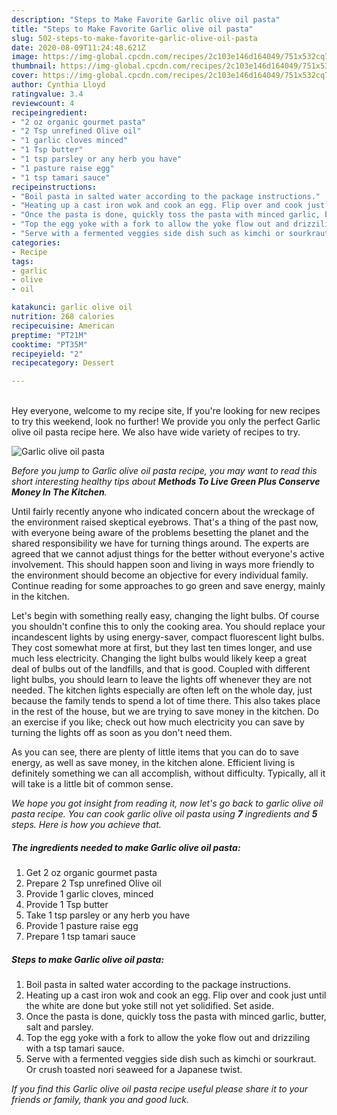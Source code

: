 ```yaml
---
description: "Steps to Make Favorite Garlic olive oil pasta"
title: "Steps to Make Favorite Garlic olive oil pasta"
slug: 502-steps-to-make-favorite-garlic-olive-oil-pasta
date: 2020-08-09T11:24:48.621Z
image: https://img-global.cpcdn.com/recipes/2c103e146d164049/751x532cq70/garlic-olive-oil-pasta-recipe-main-photo.jpg
thumbnail: https://img-global.cpcdn.com/recipes/2c103e146d164049/751x532cq70/garlic-olive-oil-pasta-recipe-main-photo.jpg
cover: https://img-global.cpcdn.com/recipes/2c103e146d164049/751x532cq70/garlic-olive-oil-pasta-recipe-main-photo.jpg
author: Cynthia Lloyd
ratingvalue: 3.4
reviewcount: 4
recipeingredient:
- "2 oz organic gourmet pasta"
- "2 Tsp unrefined Olive oil"
- "1 garlic cloves minced"
- "1 Tsp butter"
- "1 tsp parsley or any herb you have"
- "1 pasture raise egg"
- "1 tsp tamari sauce"
recipeinstructions:
- "Boil pasta in salted water according to the package instructions."
- "Heating up a cast iron wok and cook an egg. Flip over and cook just until the white are done but yoke still not yet solidified. Set aside."
- "Once the pasta is done, quickly toss the pasta with minced garlic, butter, salt and parsley."
- "Top the egg yoke with a fork to allow the yoke flow out and drizziling with a tsp tamari sauce."
- "Serve with a fermented veggies side dish such as kimchi or sourkraut. Or crush toasted nori seaweed for a Japanese twist."
categories:
- Recipe
tags:
- garlic
- olive
- oil

katakunci: garlic olive oil 
nutrition: 268 calories
recipecuisine: American
preptime: "PT21M"
cooktime: "PT35M"
recipeyield: "2"
recipecategory: Dessert

---
```

<br>
Hey everyone, welcome to my recipe site, If you're looking for new recipes to try this weekend, look no further! We provide you only the perfect Garlic olive oil pasta recipe here. We also have wide variety of recipes to try.
<br>


![Garlic olive oil pasta](https://img-global.cpcdn.com/recipes/2c103e146d164049/751x532cq70/garlic-olive-oil-pasta-recipe-main-photo.jpg)

<i>Before you jump to Garlic olive oil pasta recipe, you may want to read this short interesting healthy tips about 
<strong>Methods To Live Green Plus Conserve Money In The Kitchen</strong>.</i>
</br>

Until fairly recently anyone who indicated concern about the wreckage of the environment raised skeptical eyebrows. That's a thing of the past now, with everyone being aware of the problems besetting the planet and the shared responsibility we have for turning things around. The experts are agreed that we cannot adjust things for the better without everyone's active involvement. This should happen soon and living in ways more friendly to the environment should become an objective for every individual family. Continue reading for some approaches to go green and save energy, mainly in the kitchen.

Let's begin with something really easy, changing the light bulbs. Of course you shouldn't confine this to only the cooking area. You should replace your incandescent lights by using energy-saver, compact fluorescent light bulbs. They cost somewhat more at first, but they last ten times longer, and use much less electricity. Changing the light bulbs would likely keep a great deal of bulbs out of the landfills, and that is good. Coupled with different light bulbs, you should learn to leave the lights off whenever they are not needed. The kitchen lights especially are often left on the whole day, just because the family tends to spend a lot of time there. This also takes place in the rest of the house, but we are trying to save money in the kitchen. Do an exercise if you like; check out how much electricity you can save by turning the lights off as soon as you don't need them.

As you can see, there are plenty of little items that you can do to save energy, as well as save money, in the kitchen alone. Efficient living is definitely something we can all accomplish, without difficulty. Typically, all it will take is a little bit of common sense.


<i>We hope you got insight from reading it, now let's go back to garlic olive oil pasta recipe. You can cook garlic olive oil pasta using <strong>7</strong> ingredients and <strong>5</strong> steps. Here is how you achieve that.
</i>

##### The ingredients needed to make Garlic olive oil pasta:

1. Get 2 oz organic gourmet pasta
1. Prepare 2 Tsp unrefined Olive oil
1. Provide 1 garlic cloves, minced
1. Provide 1 Tsp butter
1. Take 1 tsp parsley or any herb you have
1. Provide 1 pasture raise egg
1. Prepare 1 tsp tamari sauce


##### Steps to make Garlic olive oil pasta:

1. Boil pasta in salted water according to the package instructions.
1. Heating up a cast iron wok and cook an egg. Flip over and cook just until the white are done but yoke still not yet solidified. Set aside.
1. Once the pasta is done, quickly toss the pasta with minced garlic, butter, salt and parsley.
1. Top the egg yoke with a fork to allow the yoke flow out and drizziling with a tsp tamari sauce.
1. Serve with a fermented veggies side dish such as kimchi or sourkraut. Or crush toasted nori seaweed for a Japanese twist.


<i>If you find this Garlic olive oil pasta recipe useful please share it to your friends or family, thank you and good luck.</i>
